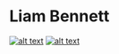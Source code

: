# Liam Bennett

[![alt text][1.1]][1]
[![alt text][2.1]][2]

[1.1]: http://i.imgur.com/tXSoThF.png
[2.1]: http://i.imgur.com/0o48UoR.png

[1]: http://www.twitter.com/lmbnntt
[2]: http://www.github.com/liam-bennett